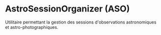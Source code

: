 # AstroSessionOrganizer (ASO)
Utilitaire permettant la gestion des sessions d'observations astronomiques et astro-photographiques.
